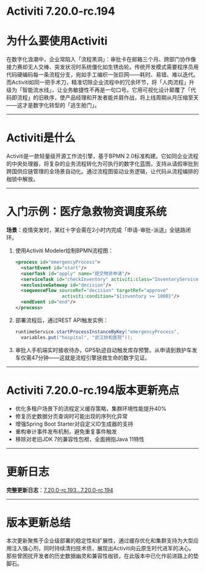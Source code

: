 # Activiti 7.20.0-rc.194
# 为什么要使用Activiti  
在数字化浪潮中，企业常陷入「流程黑洞」：审批卡在邮箱三个月、跨部门协作像接力赛却无人交棒、突发状况时系统僵化如生锈齿轮。传统开发模式需要程序员用代码硬编码每一条流程分支，宛如手工编织一张巨网——耗时、易错、难以迭代。而Activiti如同一把手术刀，精准切除企业流程中的冗余环节，将「人肉流程」升级为「智能流水线」，让业务敏捷性不再是一句口号。它用可视化设计颠覆了「代码即流程」的旧秩序，使产品经理和开发者能并肩作战，将上线周期从月压缩至天——这才是数字化转型的「逃生舱门」。

---

# Activiti是什么  
Activiti是一款轻量级开源工作流引擎，基于BPMN 2.0标准构建。它如同企业流程的中央处理器，将复杂的业务流程转化为可执行的数字化蓝图，支持从请假审批到跨国供应链管理的全场景自动化。通过流程图驱动业务逻辑，让代码从流程编排的枷锁中解放。

---

# 入门示例：医疗急救物资调度系统  
**场景**：疫情突发时，某红十字会需在2小时内完成「申请-审批-派送」全链路闭环。  
1. 使用Activiti Modeler绘制BPMN流程图：  
   ```xml
   <process id="emergencyProcess">
     <startEvent id="start"/>
     <userTask id="apply" name="提交物资申请"/>
     <serviceTask id="checkInventory" activiti:class="InventoryService"/>
     <exclusiveGateway id="decision"/>
     <sequenceFlow sourceRef="decision" targetRef="approve" 
                    activiti:condition="${inventory >= 1000}"/>
     <endEvent id="end"/>
   </process>
   ```
2. 部署流程后，通过REST API触发实例：
   ```java
   runtimeService.startProcessInstanceByKey("emergencyProcess", 
     variables.put("hospital", "武汉协和医院"));
   ```
3. 审批人手机端实时接收待办，GPS轨迹自动触发库存预警。从申请到救护车发车仅需47分钟——这就是流程引擎拯救生命的数字见证。

---

# Activiti 7.20.0-rc.194版本更新亮点  
- 优化多租户场景下的流程定义缓存策略，集群环境性能提升40%  
- 修复历史数据分页查询时可能出现的序列化异常  
- 增强Spring Boot Starter对自定义ID生成器的支持  
- 重构审计事件发布机制，避免重复事件触发  
- 移除对老旧JDK 7的兼容性包袱，全面拥抱Java 11特性  

---

# 更新日志  
**完整更新日志**：[7.20.0-rc.193...7.20.0-rc.194](https://github.com/Activiti/Activiti/compare/7.20.0-rc.193...7.20.0-rc.194)

---

# 版本更新总结  
本次更新聚焦于企业级部署的稳定性和扩展性，通过缓存优化和集群支持为大型应用注入强心剂，同时持续清扫技术债，展现出Activiti向云原生时代进军的决心。那些曾困扰开发者的历史数据幽灵和兼容性枷锁，在此版本中已化作前进路上的垫脚石。